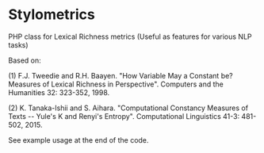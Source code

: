 # Stylometrics
PHP class for Lexical Richness metrics (Useful as features for various NLP tasks)

Based on:

(1) F.J. Tweedie and R.H. Baayen. "How Variable May a Constant be? Measures of Lexical Richness in Perspective". Computers and the Humanities 32: 323-352, 1998.

(2) K. Tanaka-Ishii and S. Aihara. "Computational Constancy Measures of Texts -- Yule's K and Renyi's Entropy". Computational Linguistics 41-3: 481-502, 2015.

See example usage at the end of the code.
